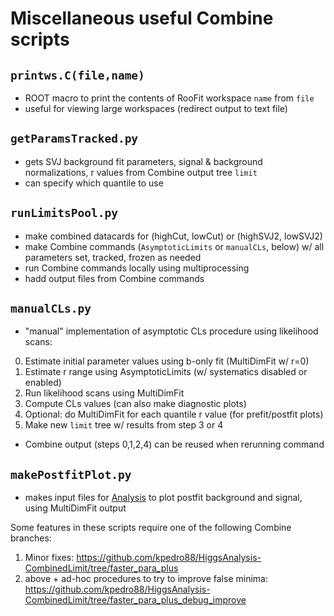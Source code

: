 # Miscellaneous useful Combine scripts

## `printws.C(file,name)`
* ROOT macro to print the contents of RooFit workspace `name` from `file`
* useful for viewing large workspaces (redirect output to text file)

## `getParamsTracked.py`
* gets SVJ background fit parameters, signal & background normalizations, r values from Combine output tree `limit`
* can specify which quantile to use

## `runLimitsPool.py`
* make combined datacards for (highCut, lowCut) or (highSVJ2, lowSVJ2)
* make Combine commands (`AsymptoticLimits` or `manualCLs`, below) w/ all parameters set, tracked, frozen as needed
* run Combine commands locally using multiprocessing
* hadd output files from Combine commands

## `manualCLs.py`
* "manual" implementation of asymptotic CLs procedure using likelihood scans:
0. Estimate initial parameter values using b-only fit (MultiDimFit w/ r=0)
1. Estimate r range using AsymptoticLimits (w/ systematics disabled or enabled)
2. Run likelihood scans using MultiDimFit
3. Compute CLs values (can also make diagnostic plots)
4. Optional: do MultiDimFit for each quantile r value (for prefit/postfit plots)
5. Make new `limit` tree w/ results from step 3 or 4
* Combine output (steps 0,1,2,4) can be reused when rerunning command

## `makePostfitPlot.py`
* makes input files for [Analysis](https://github.com/kpedro88/Analysis) to plot postfit background and signal, using MultiDimFit output

Some features in these scripts require one of the following Combine branches:
1. Minor fixes: https://github.com/kpedro88/HiggsAnalysis-CombinedLimit/tree/faster_para_plus
2. above + ad-hoc procedures to try to improve false minima: https://github.com/kpedro88/HiggsAnalysis-CombinedLimit/tree/faster_para_plus_debug_improve
